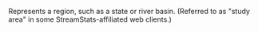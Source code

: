 Represents a region, such as a state or river basin. (Referred to as "study area" in some StreamStats-affiliated web clients.)